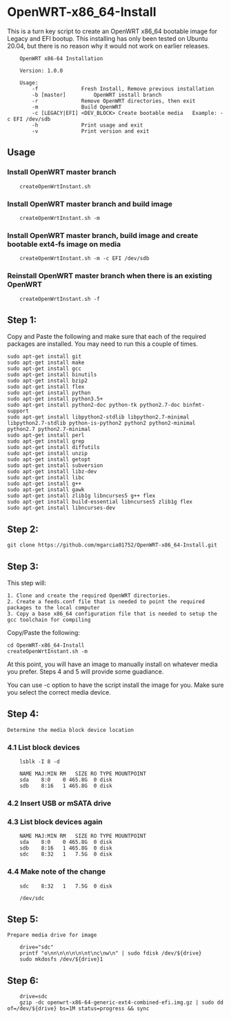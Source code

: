 # OpenWRT-x86_64-Install

This is a turn key script to create an OpenWRT x86_64 bootable image for Legacy and EFI bootup. This installing has only been tested on Ubuntu 20.04, but there is no reason why it would not work on earlier releases.


		OpenWRT x86-64 Installation

		Version: 1.0.0

		Usage:
			-f 				Fresh Install, Remove previous installation
			-b [master]			OpenWRT install branch
			-r				Remove OpenWRT directories, then exit
			-m				Build OpenWRT
			-c [LEGACY|EFI] <DEV_BLOCK>	Create bootable media	Example: -c EFI /dev/sdb
			-h				Print usage and exit
			-v				Print version and exit

## Usage

### Install OpenWRT master branch

		createOpenWrtInstant.sh

### Install OpenWRT master branch and build image

		createOpenWrtInstant.sh -m

### Install OpenWRT master branch, build image and create bootable ext4-fs image on media

		createOpenWrtInstant.sh -m -c EFI /dev/sdb
		
### Reinstall OpenWRT master branch when there is an existing OpenWRT

		createOpenWrtInstant.sh -f

## Step 1:

  Copy and Paste the following and make sure that each of the required packages are installed. You may need to run this a couple of times.

	sudo apt-get install git
	sudo apt-get install make
	sudo apt-get install gcc
	sudo apt-get install binutils
	sudo apt-get install bzip2
	sudo apt-get install flex
	sudo apt-get install python
	sudo apt-get install python3.5+
	sudo apt-get install python2-doc python-tk python2.7-doc binfmt-support
	sudo apt-get install libpython2-stdlib libpython2.7-minimal libpython2.7-stdlib python-is-python2 python2 python2-minimal python2.7 python2.7-minimal
	sudo apt-get install perl
	sudo apt-get install grep
	sudo apt-get install diffutils
	sudo apt-get install unzip
	sudo apt-get install getopt
	sudo apt-get install subversion
	sudo apt-get install libz-dev
	sudo apt-get install libc
	sudo apt-get install g++
	sudo apt-get install gawk
	sudo apt-get install zlib1g libncurses5 g++ flex
	sudo apt-get install build-essential libncurses5 zlib1g flex
	sudo apt-get install libncurses-dev


## Step 2:

	git clone https://github.com/mgarcia01752/OpenWRT-x86_64-Install.git


## Step 3:

  This step will: 
  	
  	1. Clone and create the required OpenWRT directories.
  	2. Create a feeds.conf file that is needed to point the required packages to the local computer
  	3. Copy a base x86_64 configuration file that is needed to setup the gcc toolchain for compiling

  Copy/Paste the following:
  
	cd OpenWRT-x86_64-Install
	createOpenWrtInstant.sh -m
	
  At this point, you will have an image to manually install on whatever media you prefer. Steps 4 and 5 will provide some guadiance.
	
  You can use -c option to have the script install the image for you. Make sure you select the correct media device. 

## Step 4:

	Determine the media block device location
	
### 4.1 List block devices
	
		lsblk -I 8 -d
		
		NAME MAJ:MIN RM   SIZE RO TYPE MOUNTPOINT
		sda    8:0    0 465.8G  0 disk 
		sdb    8:16   1 465.8G  0 disk 
	
### 4.2 Insert USB or mSATA drive
		
### 4.3 List block devices again
	
		NAME MAJ:MIN RM   SIZE RO TYPE MOUNTPOINT
		sda    8:0    0 465.8G  0 disk 
		sdb    8:16   1 465.8G  0 disk 
		sdc    8:32   1   7.5G  0 disk
		
### 4.4 Make note of the change
		
		sdc    8:32   1   7.5G  0 disk
		
		/dev/sdc

## Step 5:

	Prepare media drive for image
		
		drive="sdc"
		printf "o\nn\n\n\n\n\nt\nc\nw\n" | sudo fdisk /dev/${drive}
		sudo mkdosfs /dev/${drive}1

## Step 6:
		
		drive=sdc
		gzip -dc openwrt-x86-64-generic-ext4-combined-efi.img.gz | sudo dd of=/dev/${drive} bs=1M status=progress && sync
		
		
		
